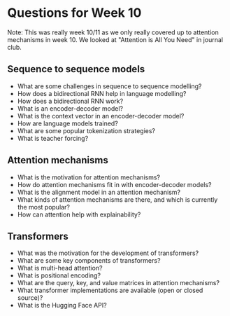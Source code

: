 # Questions for Week 10
Note: This was really week 10/11 as we only really covered up to attention mechanisms in week 10. We looked at "Attention is All You Need" in journal club.

## Sequence to sequence models
- What are some challenges in sequence to sequence modelling?
- How does a bidirectional RNN help in language modelling?
- How does a bidirectional RNN work?
- What is an encoder-decoder model?
- What is the context vector in an encoder-decoder model?
- How are language models trained?
- What are some popular tokenization strategies?
- What is teacher forcing?

## Attention mechanisms
- What is the motivation for attention mechanisms?
- How do attention mechanisms fit in with encoder-decoder models?
- What is the alignment model in an attention mechanism?
- What kinds of attention mechanisms are there, and which is currently the most popular?
- How can attention help with explainability?

## Transformers
- What was the motivation for the development of transformers?
- What are some key components of transformers?
- What is multi-head attention?
- What is positional encoding?
- What are the query, key, and value matrices in attention mechanisms?
- What transformer implementations are available (open or closed source)?
- What is the Hugging Face API?